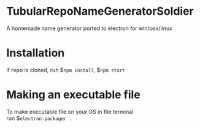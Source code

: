 

# TubularRepoNameGeneratorSoldier
A homemade name generator ported to electron for win/osx/linux

# Installation
if repo is cloned, run $`npm install`, $`npm start`
<br>
# Making an executable file
To make executable file on your OS in file terminal 
<br>
run $`electron-packager .`
